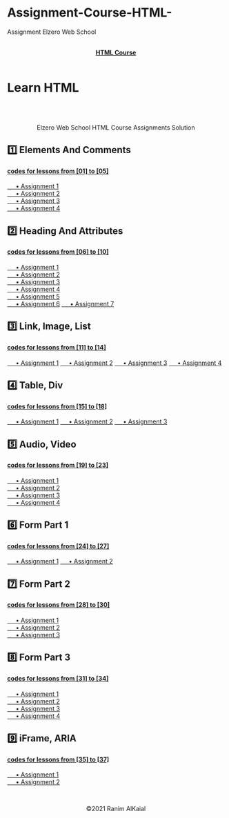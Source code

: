 # Assignment-Course-HTML-
Assignment Elzero Web School
<a href="https://www.youtube.com/playlist?list=PLDoPjvoNmBAw_t_XWUFbBX-c9MafPk9ji" >
<div align="center"> <br ><b> HTML Course </b> </div>
</a>
<br>

				
# Learn HTML   
<div align="center">
	<br><br>
	<p>Elzero Web School HTML Course Assignments Solution</p>
</div>	


## 1️⃣ Elements And Comments
#### [codes for lessons from [01] to [05]](https://github.com/HalemoGPA/Learn-HTML/tree/main/week1)  
[     • Assignment 1](https://github.com/RanimALKaial/Learn-HTML/tree/main/week1/Assignment1)    
[     • Assignment 2](https://github.com/RanimALKaial/Learn-HTML/tree/main/week1/Assignment2)    
[     • Assignment 3](https://github.com/RanimALKaial/Learn-HTML/tree/main/week1/Assignment3)    
[     • Assignment 4](https://github.com/RanimALKaial/Learn-HTML/tree/main/week1/Assignment4)     

## 2️⃣ Heading And Attributes
#### [codes for lessons from [06] to [10]](https://github.com/HalemoGPA/Learn-HTML/tree/main/week2)  
[     • Assignment 1](https://github.com/RanimALKaial/Learn-HTML/tree/main/week2/Assignment1)    
[     • Assignment 2](https://github.com/RanimALKaialLearn-HTML/tree/main/week2/Assignment2)    
[     • Assignment 3](https://github.com/RanimALKaial/Learn-HTML/tree/main/week2/Assignment3)    
[     • Assignment 4](https://github.com/RanimALKaial/Learn-HTML/tree/main/week2/Assignment4)    
[     • Assignment 5](https://github.com/RanimALKaial/Learn-HTML/tree/main/week2/Assignment5)    
[     • Assignment 6](https://github.com/RanimALKaial/Learn-HTML/tree/main/week2/Assignment6)
[     • Assignment 7](https://github.com/RanimALKaial/Learn-HTML/tree/main/week2/Assignment7) 

## 3️⃣ Link, Image, List  
#### [codes for lessons from [11] to [14]](https://github.com/HalemoGPA/Learn-HTML/tree/main/week3)  
[     • Assignment 1](https://github.com/RanimALKaial/Learn-HTML/tree/main/week3/Assignment1) 
[     • Assignment 2](https://github.com/RanimALKaial/Learn-HTML/tree/main/week3/Assignment2)
[     • Assignment 3](https://github.com/RanimALKaial/Learn-HTML/tree/main/week3/Assignment3)
[     • Assignment 4](https://github.com/RanimALKaial/Learn-HTML/tree/main/week3/Assignment4)

## 4️⃣ Table, Div
#### [codes for lessons from [15] to [18]](https://github.com/HalemoGPA/Learn-HTML/tree/main/week4)  
[     • Assignment 1](https://github.com/RanimALKaial/Learn-HTML/tree/main/week4/Assignment1)
[     • Assignment 2](https://github.com/RanimALKaial/Learn-HTML/tree/main/week4/Assignment2) 
[     • Assignment 3](https://github.com/RanimALKaial/Learn-HTML/tree/main/week4/Assignment3) 


## 5️⃣ Audio, Video
#### [codes for lessons from [19] to [23]](https://github.com/HalemoGPA/Learn-HTML/tree/main/week5)  
[     • Assignment 1](https://github.com/RanimALKaial/Learn-HTML/tree/main/week5/Assignment1)    
[     • Assignment 2](https://github.com/RanimALKaial/Learn-HTML/tree/main/week5/Assignment2)    
[     • Assignment 3](https://github.com/RanimALKaial/Learn-HTML/tree/main/week5/Assignment3)    
[     • Assignment 4](https://github.com/RanimALKaial/Learn-HTML/tree/main/week5/Assignment4)    

## 6️⃣ Form Part 1
#### [codes for lessons from [24] to [27]](https://github.com/HalemoGPA/Learn-HTML/tree/main/week6/)  
[     • Assignment 1](https://github.com/RanimALKaial/Learn-HTML/tree/main/week6/Assignment1) 
[     • Assignment 2](https://github.com/RanimALKaial/Learn-HTML/tree/main/week6/Assignment2) 

## 7️⃣ Form Part 2
#### [codes for lessons from [28] to [30]](https://github.com/HalemoGPA/Learn-HTML/tree/main/week7)  
[     • Assignment 1](https://github.com/RanimALKaial/Learn-HTML/tree/main/week7/Assignment1)    
[     • Assignment 2](https://github.com/RanimALKaial/Learn-HTML/tree/main/week7/Assignment2)    
[     • Assignment 3](https://github.com/RanimALKaial/Learn-HTML/tree/main/week7/Assignment3)    

## 8️⃣ Form Part 3
#### [codes for lessons from [31] to [34]](https://github.com/HalemoGPA/Learn-HTML/tree/main/week8)  
[     • Assignment 1](https://github.com/RanimALKaial/Learn-HTML/tree/main/week8/Assignment1)    
[     • Assignment 2](https://github.com/RanimALKaial/Learn-HTML/tree/main/week8/Assignment2)    
[     • Assignment 3](https://github.com/RanimALKaial/Learn-HTML/tree/main/week8/Assignment3)    
[     • Assignment 4](https://github.com/RanimALKaial/Learn-HTML/tree/main/week8/Assignment4)    

## 9️⃣ iFrame, ARIA
#### [codes for lessons from [35] to [37]](https://github.com/HalemoGPA/Learn-HTML/tree/main/week9)  
[     • Assignment 1](https://github.com/RanimALKaial/Learn-HTML/tree/main/week9/Assignment1)    
[     • Assignment 2](https://github.com/RanimALKaial/Learn-HTML/tree/main/week9/Assignment2)    




<br>
<p align="center">
 &copy;2021 Ranim AlKaial
</p>
  
